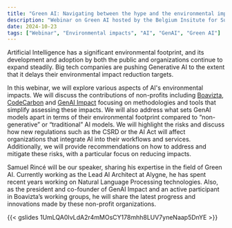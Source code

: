 ```yaml
---
title: "Green AI: Navigating between the hype and the environmental impacts of AI"
description: "Webinar on Green AI hosted by the Belgium Insitute for Sustainable IT and Planet Tech'Care"
date: 2024-10-23
tags: ["Webinar", "Environmental impacts", "AI", "GenAI", "Green AI"]
---
```


Artificial Intelligence has a significant environmental footprint, and its development and adoption by both the public and organizations continue to expand steadily. Big tech companies are pushing Generative AI to the extent that it delays their environmental impact reduction targets.

In this webinar, we will explore various aspects of AI's environmental impacts. We will discuss the contributions of non-profits including [Boavizta](https://boavizta.org/en/), [CodeCarbon](https://codecarbon.io/) and [GenAI Impact](https://genai-impact.org) focusing on methodologies and tools that simplify assessing these impacts. We will also address what sets GenAI models apart in terms of their environmental footprint compared to “non-generative” or “traditional” AI models. We will highlight the risks and discuss how new regulations such as the CSRD or the AI Act will affect organizations that integrate AI into their workflows and services. Additionally, we will provide recommendations on how to address and mitigate these risks, with a particular focus on reducing impacts.

Samuel Rincé will be our speaker, sharing his expertise in the field of Green AI. Currently working as the Lead AI Architect at Alygne, he has spent recent years working on Natural Language Processing technologies. Also, as the president and co-founder of GenAI Impact and an active participant in Boavizta’s working groups, he will share the latest progress and innovations made by these non-profit organizations.

{{< gslides 1UmLQA0IvLdA2r4mMOsCY178mhh8LUV7yneNaap5DnYE >}}

